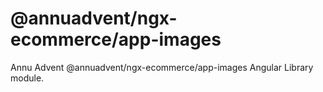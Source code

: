 
# @annuadvent/ngx-ecommerce/app-images

Annu Advent @annuadvent/ngx-ecommerce/app-images Angular Library module.
